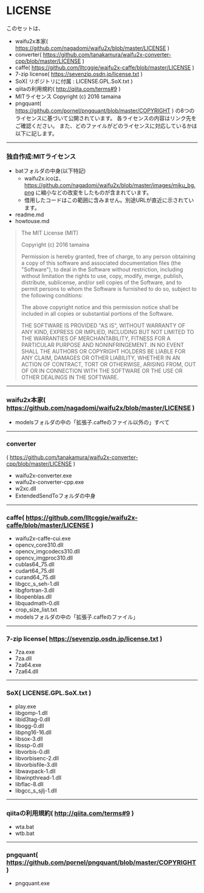 # LICENSE

このセットは、
- waifu2x本家( https://github.com/nagadomi/waifu2x/blob/master/LICENSE )
- converter( https://github.com/tanakamura/waifu2x-converter-cpp/blob/master/LICENSE )
- caffe( https://github.com/lltcggie/waifu2x-caffe/blob/master/LICENSE )
- 7-zip license( https://sevenzip.osdn.jp/license.txt )
- SoX( リポジトリに付属 : LICENSE.GPL.SoX.txt )
- qiitaの利用規約( http://qiita.com/terms#9 )
- MITライセンス Copyright (c) 2016 tamaina
- pngquant( https://github.com/pornel/pngquant/blob/master/COPYRIGHT )
の8つのライセンスに基づいて公開されています。
各ライセンスの内容はリンク先をご確認ください。
また、どのファイルがどのライセンスに対応しているかは以下に記します。

****

### 独自作成:MITライセンス

- batフォルダの中身(以下特記)
  - waifu2x.icoは、https://github.com/nagadomi/waifu2x/blob/master/images/miku_bg.png に縮小などの改変をしたものが含まれています。
  - 借用したコードはこの範囲に含みません。別途URLが直近に示されています。
- readme.md
- howtouse.md

> The MIT License (MIT)
> 
> Copyright (c) 2016 tamaina
> 
> Permission is hereby granted, free of charge, to any person obtaining a copy
> of this software and associated documentation files (the "Software"), to deal
> in the Software without restriction, including without limitation the rights
> to use, copy, modify, merge, publish, distribute, sublicense, and/or sell
> copies of the Software, and to permit persons to whom the Software is
> furnished to do so, subject to the following conditions:
> 
> The above copyright notice and this permission notice shall be included in all
> copies or substantial portions of the Software.
> 
> THE SOFTWARE IS PROVIDED "AS IS", WITHOUT WARRANTY OF ANY KIND, EXPRESS OR
> IMPLIED, INCLUDING BUT NOT LIMITED TO THE WARRANTIES OF MERCHANTABILITY,
> FITNESS FOR A PARTICULAR PURPOSE AND NONINFRINGEMENT. IN NO EVENT SHALL THE
> AUTHORS OR COPYRIGHT HOLDERS BE LIABLE FOR ANY CLAIM, DAMAGES OR OTHER
> LIABILITY, WHETHER IN AN ACTION OF CONTRACT, TORT OR OTHERWISE, ARISING FROM,
> OUT OF OR IN CONNECTION WITH THE SOFTWARE OR THE USE OR OTHER DEALINGS IN THE
> SOFTWARE.


****

### waifu2x本家( https://github.com/nagadomi/waifu2x/blob/master/LICENSE )

- modelsフォルダの中の「拡張子.caffeのファイル以外の」すべて

****

### converter
  ( https://github.com/tanakamura/waifu2x-converter-cpp/blob/master/LICENSE )

- waifu2x-converter.exe
- waifu2x-converter-cpp.exe
- w2xc.dll
- ExtendedSendToフォルダの中身

****

### caffe( https://github.com/lltcggie/waifu2x-caffe/blob/master/LICENSE )

- waifu2x-caffe-cui.exe
- opencv_core310.dll
- opencv_imgcodecs310.dll
- opencv_imgproc310.dll
- cublas64_75.dll
- cudart64_75.dll
- curand64_75.dll
- libgcc_s_seh-1.dll
- libgfortran-3.dll
- libopenblas.dll
- libquadmath-0.dll
- crop_size_list.txt
- modelsフォルダの中の「拡張子.caffeのファイル」

****

### 7-zip license( https://sevenzip.osdn.jp/license.txt )

- 7za.exe
- 7za.dll
- 7za64.exe
- 7za64.dll

****

### SoX( LICENSE.GPL.SoX.txt )

- play.exe
- libgomp-1.dll
- libid3tag-0.dll
- libogg-0.dll
- libpng16-16.dll
- libsox-3.dll
- libssp-0.dll
- libvorbis-0.dll
- libvorbisenc-2.dll
- libvorbisfile-3.dll
- libwavpack-1.dll
- libwinpthread-1.dll
- libflac-8.dll
- libgcc_s_sjlj-1.dll

****

### qiitaの利用規約( http://qiita.com/terms#9 )

- wta.bat
- wtb.bat

****

### pngquant( https://github.com/pornel/pngquant/blob/master/COPYRIGHT )

- pngquant.exe